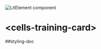 ![LitElement component](https://img.shields.io/badge/litElement-component-blue.svg)

# \<cells-training-card>

##styling-doc
